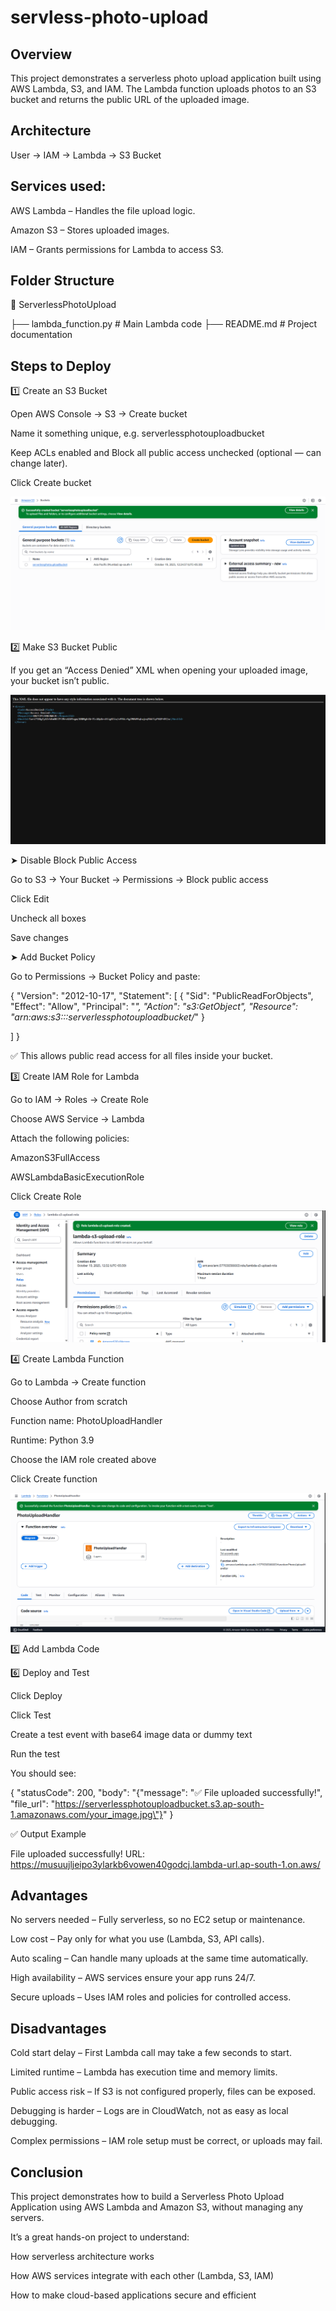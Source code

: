 # servless-photo-upload


## Overview

This project demonstrates a serverless photo upload application built using AWS Lambda, S3, and IAM.
The Lambda function uploads photos to an S3 bucket and returns the public URL of the uploaded image.

## Architecture 

User → IAM -> Lambda → S3 Bucket 

## Services used:

AWS Lambda – Handles the file upload logic.

Amazon S3 – Stores uploaded images.

IAM – Grants permissions for Lambda to access S3.

## Folder Structure

📁 ServerlessPhotoUpload

 ├── lambda_function.py   # Main Lambda code
 ├── README.md            # Project documentation

## Steps to Deploy

1️⃣ Create an S3 Bucket

Open AWS Console → S3 → Create bucket

Name it something unique, e.g. serverlessphotouploadbucket

Keep ACLs enabled and Block all public access unchecked (optional — can change later).

Click Create bucket

![Architecture](image/img-1.png)

2️⃣ Make S3 Bucket Public

If you get an “Access Denied” XML when opening your uploaded image, your bucket isn’t public.

![Architecture](image/img-2.png)

➤ Disable Block Public Access

Go to S3 → Your Bucket → Permissions → Block public access

Click Edit

Uncheck all boxes

Save changes

➤ Add Bucket Policy

Go to Permissions → Bucket Policy and paste:

{
  "Version": "2012-10-17",
  "Statement": [
    {
      "Sid": "PublicReadForObjects",
      "Effect": "Allow",
      "Principal": "*", 
       "Action": "s3:GetObject",
      "Resource": "arn:aws:s3:::serverlessphotouploadbucket/*" 
    }
    
  ]
}

✅ This allows public read access for all files inside your bucket.


3️⃣ Create IAM Role for Lambda

Go to IAM → Roles → Create Role

Choose AWS Service → Lambda

Attach the following policies:

AmazonS3FullAccess

AWSLambdaBasicExecutionRole

Click Create Role

![Architecture](image/img-3.png)

4️⃣ Create Lambda Function

Go to Lambda → Create function

Choose Author from scratch

Function name: PhotoUploadHandler

Runtime: Python 3.9

Choose the IAM role created above

Click Create function

![Architecture](image/img-4.png)

5️⃣ Add Lambda Code

6️⃣ Deploy and Test

Click Deploy

Click Test

Create a test event with base64 image data or dummy text

Run the test

You should see:

{
  "statusCode": 200,
  "body": "{\"message\": \"✅ File uploaded successfully!\", \"file_url\": \"https://serverlessphotouploadbucket.s3.ap-south-1.amazonaws.com/your_image.jpg\"}"
}




✅ Output Example

File uploaded successfully!
URL: https://musuujljeipo3ylarkb6vowen40godcj.lambda-url.ap-south-1.on.aws/

## Advantages

No servers needed – Fully serverless, so no EC2 setup or maintenance.

Low cost – Pay only for what you use (Lambda, S3, API calls).

Auto scaling – Can handle many uploads at the same time automatically.

High availability – AWS services ensure your app runs 24/7.

Secure uploads – Uses IAM roles and policies for controlled access.

## Disadvantages

Cold start delay – First Lambda call may take a few seconds to start.

Limited runtime – Lambda has execution time and memory limits.

Public access risk – If S3 is not configured properly, files can be exposed.

Debugging is harder – Logs are in CloudWatch, not as easy as local debugging.

Complex permissions – IAM role setup must be correct, or uploads may fail.

## Conclusion

This project demonstrates how to build a Serverless Photo Upload Application using AWS Lambda and Amazon S3, without managing any servers.

It’s a great hands-on project to understand:

How serverless architecture works

How AWS services integrate with each other (Lambda, S3, IAM)

How to make cloud-based applications secure and efficient

